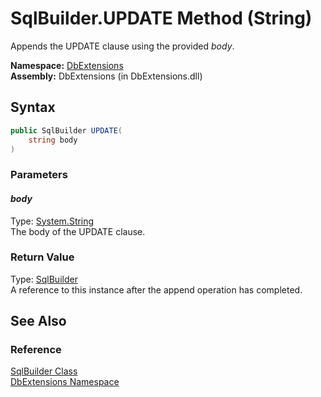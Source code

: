 SqlBuilder.UPDATE Method (String)
=================================
Appends the UPDATE clause using the provided *body*.

**Namespace:** [DbExtensions][1]  
**Assembly:** DbExtensions (in DbExtensions.dll)

Syntax
------

```csharp
public SqlBuilder UPDATE(
	string body
)
```

### Parameters

#### *body*
Type: [System.String][2]  
The body of the UPDATE clause.

### Return Value
Type: [SqlBuilder][3]  
A reference to this instance after the append operation has completed.

See Also
--------

### Reference
[SqlBuilder Class][3]  
[DbExtensions Namespace][1]  

[1]: ../README.md
[2]: http://msdn.microsoft.com/en-us/library/s1wwdcbf
[3]: README.md